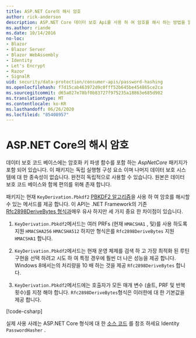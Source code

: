 ```yaml
---
title: ASP.NET Core의 해시 암호
author: rick-anderson
description: ASP.NET Core 데이터 보호 Api를 사용 하 여 암호를 해시 하는 방법을 알아봅니다.
ms.author: riande
ms.date: 10/14/2016
no-loc:
- Blazor
- Blazor Server
- Blazor WebAssembly
- Identity
- Let's Encrypt
- Razor
- SignalR
uid: security/data-protection/consumer-apis/password-hashing
ms.openlocfilehash: f7d15cab463972d9c0fff52b645be454865ce2ca
ms.sourcegitcommit: d65a027e78bf0b83727f975235a18863e685d902
ms.translationtype: MT
ms.contentlocale: ko-KR
ms.lasthandoff: 06/26/2020
ms.locfileid: "85408957"
---
```

# <a name="hash-passwords-in-aspnet-core"></a>ASP.NET Core의 해시 암호

데이터 보호 코드 베이스에는 암호화 키 파생 함수를 포함 하는 *AspNetCore* 패키지가 포함 되어 있습니다. 이 패키지는 독립 실행형 구성 요소 이며 나머지 데이터 보호 시스템에 대 한 종속성이 없습니다. 완전히 독립적으로 사용할 수 있습니다. 원본은 데이터 보호 코드 베이스와 함께 편의를 위해 존재 합니다.

패키지는 현재 `KeyDerivation.Pbkdf2` [PBKDF2 알고리즘](https://tools.ietf.org/html/rfc2898#section-5.2)을 사용 하 여 암호를 해시할 수 있는 메서드를 제공 합니다. 이 API는 .NET Framework의 기존 [Rfc2898DeriveBytes 형식과](/dotnet/api/system.security.cryptography.rfc2898derivebytes)매우 유사 하지만 세 가지 중요 한 차이점이 있습니다.

1. `KeyDerivation.Pbkdf2`메서드는 여러 PRFs (현재 `HMACSHA1` , 및)를 사용 하도록 지원 `HMACSHA256` `HMACSHA512` 하지만 형식은를 `Rfc2898DeriveBytes` 지원 `HMACSHA1` 합니다.

2. `KeyDerivation.Pbkdf2`메서드는 현재 운영 체제를 검색 하 고 가장 최적화 된 루틴 구현을 선택 하려고 시도 하 여 특정 경우에 훨씬 더 나은 성능을 제공 합니다. Windows 8에서는의 처리량을 10 배 하는 것을 제공 `Rfc2898DeriveBytes` 합니다.

3. `KeyDerivation.Pbkdf2`메서드에는 호출자가 모든 매개 변수 (솔트, PRF 및 반복 횟수)를 지정 해야 합니다. `Rfc2898DeriveBytes`형식은 이러한에 대 한 기본값을 제공 합니다.

[!code-csharp[](password-hashing/samples/passwordhasher.cs)]

실제 사용 사례는 ASP.NET Core 형식에 대 한 [소스 코드](https://github.com/dotnet/AspNetCore/blob/master/src/Identity/Extensions.Core/src/PasswordHasher.cs) 를 참조 하세요 Identity `PasswordHasher` .
